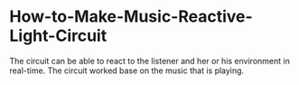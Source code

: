 # How-to-Make-Music-Reactive-Light-Circuit
The circuit can be able to react to the listener and her or his environment in real-time. The circuit worked base on the music that is playing. 
